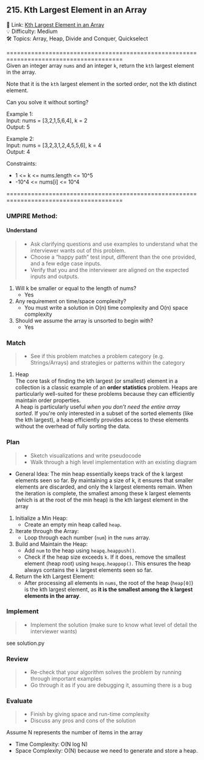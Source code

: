 ## 215. Kth Largest Element in an Array
🔗  Link: [Kth Largest Element in an Array](https://leetcode.com/problems/kth-largest-element-in-an-array/description/)<br>
💡 Difficulty: Medium<br>
🛠️ Topics: Array, Heap, Divide and Conquer, Quickselect<br>

=======================================================================================<br>
Given an integer array `nums` and an integer `k`, return the `kth` largest element in the array.

Note that it is the `kth` largest element in the sorted order, not the kth distinct element.

Can you solve it without sorting?
 

Example 1:<br>
Input: nums = [3,2,1,5,6,4], k = 2<br>
Output: 5<br>

Example 2:<br>
Input: nums = [3,2,3,1,2,4,5,5,6], k = 4<br>
Output: 4<br>


Constraints:<br>
- 1 <= k <= nums.length <= 10^5
- -10^4 <= nums[i] <= 10^4

=======================================================================================<br>
### UMPIRE Method:
#### Understand

> - Ask clarifying questions and use examples to understand what the interviewer wants out of this problem.
> - Choose a “happy path” test input, different than the one provided, and a few edge case inputs. 
> - Verify that you and the interviewer are aligned on the expected inputs and outputs.
1. Will k be smaller or equal to the length of nums? 
    - Yes
2. Any requirement on time/space complexity? 
    - You must write a solution in O(n) time complexity and O(n) space complexity
3. Should we assume the array is unsorted to begin with?
    - Yes


### Match
> - See if this problem matches a problem category (e.g. Strings/Arrays) and strategies or patterns within the category


1. Heap <br>
The core task of finding the kth largest (or smallest) element in a collection is a classic example of an **order statistics** problem. Heaps are particularly well-suited for these problems because they can efficiently maintain order properties.<br>
A heap is particularly useful *when you don’t need the entire array sorted*. If you're only interested in a subset of the sorted elements (like the kth largest), a heap efficiently provides access to these elements without the overhead of fully sorting the data.

### Plan
> - Sketch visualizations and write pseudocode
> - Walk through a high level implementation with an existing diagram

- General Idea: The min heap essentially keeps track of the k largest elements seen so far. By maintaining a size of k, it ensures that smaller elements are discarded, and only the k largest elements remain. When the iteration is complete, the smallest among these k largest elements (which is at the root of the min heap) is the kth largest element in the array

1) Initialize a Min Heap:
    - Create an empty min heap called `heap`.
2) Iterate through the Array:
    - Loop through each number (`num`) in the `nums` array.
3) Build and Maintain the Heap:
    - Add `num` to the heap using `heapq.heappush()`.
    - Check if the heap size exceeds `k`. If it does, remove the smallest element (heap root) using `heapq.heappop()`. This ensures the heap always contains the `k` largest elements seen so far.
4) Return the kth Largest Element:
    - After processing all elements in `nums`, the root of the heap (`heap[0]`) is the kth largest element, as **it is the smallest among the k largest elements in the array**.

### Implement
> - Implement the solution (make sure to know what level of detail the interviewer wants)

see solution.py

### Review
> - Re-check that your algorithm solves the problem by running through important examples
> - Go through it as if you are debugging it, assuming there is a bug

### Evaluate
> - Finish by giving space and run-time complexity
> - Discuss any pros and cons of the solution

Assume N represents the number of items in the array

- Time Complexity: O(N log N)
- Space Complexity: O(N) because we need to generate and store a heap.

<!-- 

To analyze the time complexity of the provided code, let's break down the operations:

1) Heap Construction (Heap Push):
- The code iterates through all N elements in the array nums.
- For each element, it performs a heapq.heappush() operation. This operation has a time complexity of O(log n) for each push, where n is the number of elements currently in the heap.
- As the heap grows with each iteration, the time complexity of building the heap in this way is O(N log N), where N is the total number of elements in nums.

2) Finding the kth Largest Element (Heap Pop):
- The code then pops elements from the heap k times.
- Each heapq.heappop() operation has a time complexity of O(log n), where n is the number of elements currently in the heap.
- Since the heap size decreases with each pop, the worst-case time complexity for all k pops is O(k log N).

Combining these two parts, the overall time complexity of the function is O(N log N + k log N). However, since in the worst case k can be as large as N (if we are asked to find the largest element), the time complexity simplifies to O(N log N), which is the dominant term.
 -->